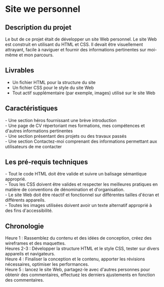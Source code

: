 <h1>Site we personnel</h1>
<h2>Description du projet</h2>

Le but de ce projet était de développer un site Web personnel. Le site Web est construit en utilisant du HTML et CSS. Il devait être visuellement attrayant, facile à naviguer et fournir des informations pertinentes sur moi-même et mon parcours.

<h2>Livrables</h2>

- Un fichier HTML pour la structure du site<br>
- Un fichier CSS pour le style du site Web<br>
- Tout actif supplémentaire (par exemple, images) utilisé sur le site Web<br>
  
<h2>Caractéristiques</h2>
- Une section héros fournissant une brève introduction<br>
- Une page de CV répertoriant mes formations, mes compétences et d'autres informations pertinentes<br>
- Une section présentant des projets ou des travaux passés<br>
- Une section Contactez-moi comprenant des informations permettant aux utilisateurs de me contacter<br>

<h2>Les pré-requis techniques</h2>
- Tout le code HTML doit être valide et suivre un balisage sémantique approprié.<br>
- Tous les CSS doivent être valides et respecter les meilleures pratiques en matière de conventions de dénomination et d'organisation.<br>
- Le site Web doit être réactif et fonctionnel sur différentes tailles d'écran et différents appareils.<br>
- Toutes les images utilisées doivent avoir un texte alternatif approprié à des fins d'accessibilité.<br>
  
<h2>Chronologie</h2>
Heure 1 : Rassemblez du contenu et des idées de conception, créez des wireframes et des maquettes.<br>
Heures 2-3 : Développer la structure HTML et le style CSS, tester sur divers appareils et navigateurs.<br>
Heure 4 : Finaliser la conception et le contenu, apporter les révisions nécessaires, optimiser les performances.<br>
Heure 5 : lancez le site Web, partagez-le avec d'autres personnes pour obtenir des commentaires, effectuez les derniers ajustements en fonction des commentaires.<br>
